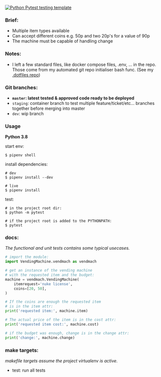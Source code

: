 [![Python Pytest testing template](https://github.com/danielforgacs/JefVem/actions/workflows/workflow.yml/badge.svg)](https://github.com/danielforgacs/JefVem/actions/workflows/workflow.yml)


### Brief:

- Multiple item types available
- Can accept different coins e.g. 50p and two 20p's for a value of 90p
- The machine must be capable of handling change

### Notes:

- I left a few standard files, like docker compose files, .env, ... in the repo. Those come from my automated git repo initialiser bash func. (See my [.dotfiles repo](https://github.com/danielforgacs/.dotfiles))

### Git branches:

- **`master`: latest tested & approved code ready to be deployed**
- `staging`: container branch to test multiple feature/ticket/etc... branches together before merging into master
- `dev`: wip branch


### Usage

**Python 3.8**

start env:

```
$ pipenv shell
```

install dependencies:

```
# dev
$ pipenv install --dev

# live
$ pipenv install
```

test:
```
# in the project root dir:
$ python -m pytest

# if the project root is added to the PYTHONPATH:
$ pytest
```

### docs:

*The functional and unit tests contains some typical usecases.*

```python
# import the module:
import VendingMachine.vendmach as vendmach

# get an instance of the vending machine
# with the requested item and the budget:
machine = vendmach.VendingMachine(
    itemrequest='nuke license',
    coins=[20, 50],
)

# If the coins are enough the requested item
# is in the item attr:
print('requested item:', machine.item)

# The actual price of the item is in the cost attr:
print('requested item cost:', machine.cost)

# if the budget was enough, change is in the change attr:
print('change:', machine.change)
```

### make targets:

*makefile targets assume the project virtualenv is active.*

- test: run all tests
